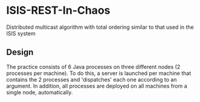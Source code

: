 # ISIS-REST-In-Chaos
Distributed multicast algorithm with total ordering similar to that used in the ISIS system

## Design
The practice consists of 6 Java processes on three different nodes (2 processes per machine). To do this, a server is launched per machine that contains the 2 processes and 'dispatches' each one according to an argument. In addition, all processes are deployed on all machines from a single node, automatically.
